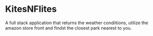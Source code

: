 # KitesNFlites
A full stack application that returns the weather condiitions, utilize the amazon store front and findst the closest park nearest to you.
